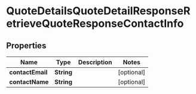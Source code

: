 

# QuoteDetailsQuoteDetailResponseRetrieveQuoteResponseContactInfo


## Properties

| Name | Type | Description | Notes |
|------------ | ------------- | ------------- | -------------|
|**contactEmail** | **String** |  |  [optional] |
|**contactName** | **String** |  |  [optional] |



